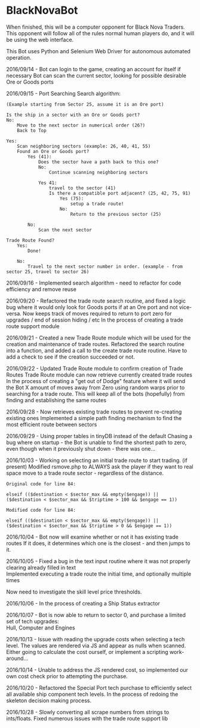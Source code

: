 # BlackNovaBot

When finished, this will be a computer opponent for Black Nova Traders.
This opponent will follow all of the rules normal human players do,
and it will be using the web interface.

This Bot uses Python and Selenium Web Driver for autonomous automated operation.


2016/09/14 -
Bot can login to the game, creating an account for itself if necessary
Bot can scan the current sector, looking for possible desirable Ore or Goods ports

2016/09/15 - Port Searching
Search algorithm:
```
(Example starting from Sector 25, assume it is an Ore port)

Is the ship in a sector with an Ore or Goods port?
No:
	Move to the next sector in numerical order (26?)
	Back to Top

Yes:
	Scan neighboring sectors (example: 26, 40, 41, 55)
	Found an Ore or Goods port?
		Yes (41):
		 	Does the sector have a path back to this one?
		 	No:
		 		Continue scanning neighboring sectors

			Yes 41:
				travel to the sector (41)
				Is there a compatible port adjacent? (25, 42, 75, 91)
					Yes (75):
						setup a trade route!
					No:
						Return to the previous sector (25)

		No:
			Scan the next sector

Trade Route Found?
	Yes:
		Done!

	No:
		Travel to the next sector number in order. (example - from sector 25, travel to sector 26)
```
2016/09/16 - Implemented search algorithm - need to refactor for code efficiency and remove reuse

2016/09/20 - Refactored the trade route search routine, and fixed a logic bug where it would only
look for Goods ports if at an Ore port and not vice-versa.
Now keeps track of moves required to return to port zero for upgrades / end of session hiding / etc
In the process of creating a trade route support module

2016/09/21 - Created a new Trade Route module which will be used for the creation and maintenance
of trade routes.
Refactored the search routine into a function, and added a call to the create trade route
routine.  Have to add a check to see if the creation succeeded or not.

2016/09/22 - Updated Trade Route module to confirm creation of Trade Routes
Trade Route module can now retrieve currently created trade routes
In the process of creating a "get out of Dodge" feature where it will send the Bot X amount of moves away
from Zero using random warps prior to searching for a trade route.
This will keep all of the bots (hopefully) from finding and establishing the same routes

2016/09/28 - Now retrieves existing trade routes to prevent re-creating existing ones
Implemented a simple path finding mechanism to find the most efficient route between sectors

2016/09/29 - Using proper tables in tinyDB instead of the default
Chasing a bug where on startup - the Bot is unable to find the shortest path to zero, even though
when it previously shut down - there was one...

2016/10/03 - Working on selecting an initial trade route to start trading. (if present)
Modified rsmove.php to ALWAYS ask the player if they want to real space move to a trade route sector -
regardless of the distance.

```
Original code for line 84:

elseif (($destination < $sector_max && empty($engage)) || ($destination < $sector_max && $triptime > 100 && $engage == 1))

Modified code for line 84:

elseif (($destination < $sector_max && empty($engage)) || ($destination < $sector_max && $triptime > 0 && $engage == 1))
```

2016/10/04 - Bot now will examine whether or not it has existing trade routes
If it does, it determines which one is the closest - and then jumps to it.

2016/10/05 - Fixed a bug in the text input routine where it was not properly clearing already filled in text<br>
Implemented executing a trade route the initial time, and optionally multiple times

Now need to investigate the skill level price thresholds.

2016/10/06 - In the process of creating a Ship Status extractor

2016/10/07 - Bot is now able to return to sector 0, and purchase a limited set of tech upgrades:<br>
Hull, Computer and Engines<br>

2016/10/13 - Issue with reading the upgrade costs when selecting a tech level.
The values are rendered via JS and appear as nulls when scanned.  Either going to calculate
the cost ourself, or implement a scripting work-around...

2016/10/14 - Unable to address the JS rendered cost, so implemented our own cost check prior to
attempting the purchase.

2016/10/20 - Refactored the Special Port tech purchase to efficiently select all available ship component
tech levels.  In the process of redoing the skeleton decision making process.

2016/10/28 - Slowly converting all scrape numbers from strings to ints/floats.  Fixed numerous issues with the trade route support lib


